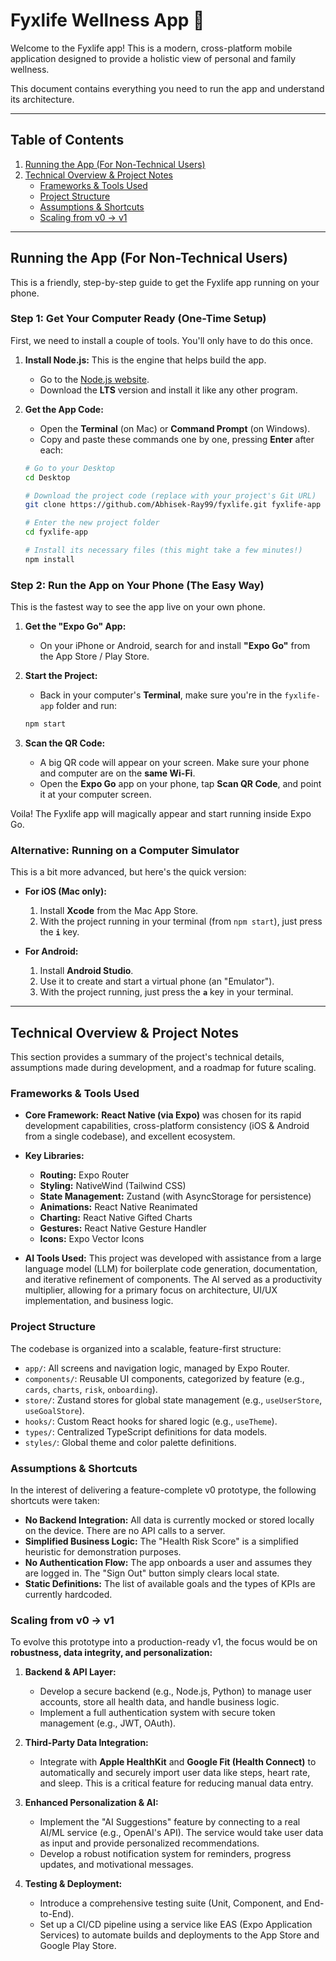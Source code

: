 # Fyxlife Wellness App 🌱

Welcome to the Fyxlife app! This is a modern, cross-platform mobile application designed to provide a holistic view of personal and family wellness.

This document contains everything you need to run the app and understand its architecture.

---

## Table of Contents

1.  [Running the App (For Non-Technical Users)](#running-the-app-for-non-technical-users)
2.  [Technical Overview & Project Notes](#technical-overview--project-notes)
    *   [Frameworks & Tools Used](#frameworks--tools-used)
    *   [Project Structure](#project-structure)
    *   [Assumptions & Shortcuts](#assumptions--shortcuts)
    *   [Scaling from v0 → v1](#scaling-from-v0--v1)

---

## Running the App (For Non-Technical Users)

This is a friendly, step-by-step guide to get the Fyxlife app running on your phone.

### Step 1: Get Your Computer Ready (One-Time Setup)

First, we need to install a couple of tools. You'll only have to do this once.

1.  **Install Node.js:** This is the engine that helps build the app.
    *   Go to the [Node.js website](https://nodejs.org/).
    *   Download the **LTS** version and install it like any other program.

2.  **Get the App Code:**
    *   Open the **Terminal** (on Mac) or **Command Prompt** (on Windows).
    *   Copy and paste these commands one by one, pressing **Enter** after each:
    ```bash
    # Go to your Desktop
    cd Desktop

    # Download the project code (replace with your project's Git URL)
    git clone https://github.com/Abhisek-Ray99/fyxlife.git fyxlife-app

    # Enter the new project folder
    cd fyxlife-app

    # Install its necessary files (this might take a few minutes!)
    npm install
    ```

### Step 2: Run the App on Your Phone (The Easy Way)

This is the fastest way to see the app live on your own phone.

1.  **Get the "Expo Go" App:**
    *   On your iPhone or Android, search for and install **"Expo Go"** from the App Store / Play Store.

2.  **Start the Project:**
    *   Back in your computer's **Terminal**, make sure you're in the `fyxlife-app` folder and run:
    ```bash
    npm start
    ```

3.  **Scan the QR Code:**
    *   A big QR code will appear on your screen. Make sure your phone and computer are on the **same Wi-Fi**.
    *   Open the **Expo Go** app on your phone, tap **Scan QR Code**, and point it at your computer screen.

Voila! The Fyxlife app will magically appear and start running inside Expo Go.

### Alternative: Running on a Computer Simulator

This is a bit more advanced, but here's the quick version:

*   **For iOS (Mac only):**
    1.  Install **Xcode** from the Mac App Store.
    2.  With the project running in your terminal (from `npm start`), just press the **`i`** key.

*   **For Android:**
    1.  Install **Android Studio**.
    2.  Use it to create and start a virtual phone (an "Emulator").
    3.  With the project running, just press the **`a`** key in your terminal.

---

## Technical Overview & Project Notes

This section provides a summary of the project's technical details, assumptions made during development, and a roadmap for future scaling.

### Frameworks & Tools Used

*   **Core Framework:** **React Native (via Expo)** was chosen for its rapid development capabilities, cross-platform consistency (iOS & Android from a single codebase), and excellent ecosystem.

*   **Key Libraries:**
    *   **Routing:** Expo Router
    *   **Styling:** NativeWind (Tailwind CSS)
    *   **State Management:** Zustand (with AsyncStorage for persistence)
    *   **Animations:** React Native Reanimated
    *   **Charting:** React Native Gifted Charts
    *   **Gestures:** React Native Gesture Handler
    *   **Icons:** Expo Vector Icons

*   **AI Tools Used:** This project was developed with assistance from a large language model (LLM) for boilerplate code generation, documentation, and iterative refinement of components. The AI served as a productivity multiplier, allowing for a primary focus on architecture, UI/UX implementation, and business logic.

### Project Structure

The codebase is organized into a scalable, feature-first structure:

-   `app/`: All screens and navigation logic, managed by Expo Router.
-   `components/`: Reusable UI components, categorized by feature (e.g., `cards`, `charts`, `risk`, `onboarding`).
-   `store/`: Zustand stores for global state management (e.g., `useUserStore`, `useGoalStore`).
-   `hooks/`: Custom React hooks for shared logic (e.g., `useTheme`).
-   `types/`: Centralized TypeScript definitions for data models.
-   `styles/`: Global theme and color palette definitions.

### Assumptions & Shortcuts

In the interest of delivering a feature-complete v0 prototype, the following shortcuts were taken:

*   **No Backend Integration:** All data is currently mocked or stored locally on the device. There are no API calls to a server.
*   **Simplified Business Logic:** The "Health Risk Score" is a simplified heuristic for demonstration purposes.
*   **No Authentication Flow:** The app onboards a user and assumes they are logged in. The "Sign Out" button simply clears local state.
*   **Static Definitions:** The list of available goals and the types of KPIs are currently hardcoded.

### Scaling from v0 → v1

To evolve this prototype into a production-ready v1, the focus would be on **robustness, data integrity, and personalization:**

1.  **Backend & API Layer:**
    *   Develop a secure backend (e.g., Node.js, Python) to manage user accounts, store all health data, and handle business logic.
    *   Implement a full authentication system with secure token management (e.g., JWT, OAuth).

2.  **Third-Party Data Integration:**
    *   Integrate with **Apple HealthKit** and **Google Fit (Health Connect)** to automatically and securely import user data like steps, heart rate, and sleep. This is a critical feature for reducing manual data entry.

3.  **Enhanced Personalization & AI:**
    *   Implement the "AI Suggestions" feature by connecting to a real AI/ML service (e.g., OpenAI's API). The service would take user data as input and provide personalized recommendations.
    *   Develop a robust notification system for reminders, progress updates, and motivational messages.

4.  **Testing & Deployment:**
    *   Introduce a comprehensive testing suite (Unit, Component, and End-to-End).
    *   Set up a CI/CD pipeline using a service like EAS (Expo Application Services) to automate builds and deployments to the App Store and Google Play Store.